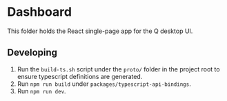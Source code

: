# Dashboard

This folder holds the React single-page app for the Q desktop UI.

## Developing
1. Run the `build-ts.sh` script under the `proto/` folder in the project root to ensure typescript definitions are generated.
1. Run `npm run build` under `packages/typescript-api-bindings`.
1. Run `npm run dev`.

